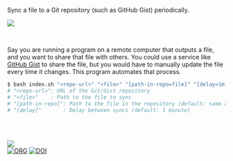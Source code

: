 Sync a file to a Git repository (such as GitHub Gist) periodically.

![](https://i.imgur.com/VaudKyG.jpg)

<br>

Say you are running a program on a remote computer that outputs a file, and you
want to share that file with others. You could use a service like
[GitHub Gist](https://gist.github.com/) to share the file, but you would have to
manually update the file every time it changes. This program automates that
process.

```bash
$ bash index.sh "<repo-url>" "<file>" "[path-in-repo=file]" "[delay=1m]"
# "<repo-url>": URL of the Git/Gist repository
# "<file>"    : Path to the file to sync
# "[path-in-repo]": Path to the file in the repository (default: same as "<file>")
# "[delay]"       : Delay between syncs (default: 1 minute)
```

<br>
<br>


[![](https://img.youtube.com/vi/ZDR433b0HJY/maxresdefault.jpg)](https://www.youtube.com/watch?v=ZDR433b0HJY)<br>
[![ORG](https://img.shields.io/badge/org-javascriptf-green?logo=Org)](https://javascriptf.github.io)
[![DOI](https://zenodo.org/badge/645493898.svg)](https://zenodo.org/badge/latestdoi/645493898)
